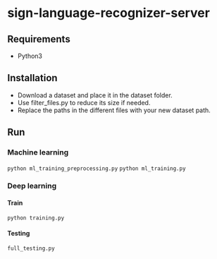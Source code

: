 # sign-language-recognizer-server

## Requirements
- Python3

## Installation

- Download a dataset and place it in the dataset folder.
- Use filter_files.py to reduce its size if needed.
- Replace the paths in the different files with your new dataset path.

## Run

### Machine learning

```python ml_training_preprocessing.py```
```python ml_training.py```

### Deep learning

#### Train
```python training.py```
#### Testing
```full_testing.py```
